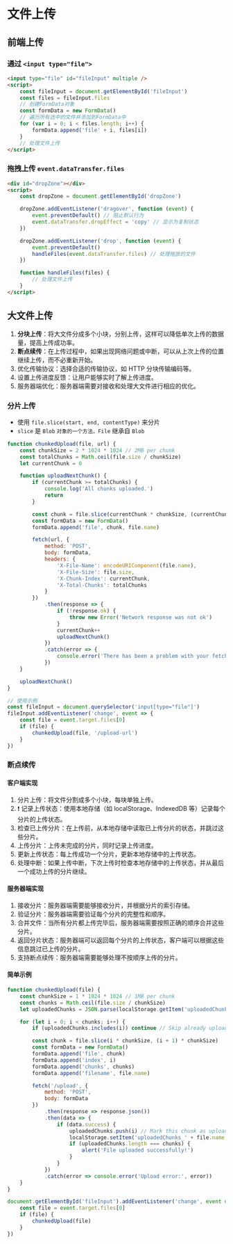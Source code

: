 # 文件上传

## 前端上传

### 通过 `<input type="file">`

```html
<input type="file" id="fileInput" multiple />
<script>
    const fileInput = document.getElementById('fileInput')
    const files = fileInput.files
    // 创建FormData对象
    const formData = new FormData()
    // 遍历所有选中的文件并添加到FormData中
    for (var i = 0; i < files.length; i++) {
        formData.append('file' + i, files[i])
    }
    // 处理文件上传
</script>
```

### 拖拽上传 `event.dataTransfer.files`

```html
<div id="dropZone"></div>
<script>
    const dropZone = document.getElementById('dropZone')

    dropZone.addEventListener('dragover', function (event) {
        event.preventDefault() // 阻止默认行为
        event.dataTransfer.dropEffect = 'copy' // 显示为复制状态
    })

    dropZone.addEventListener('drop', function (event) {
        event.preventDefault()
        handleFiles(event.dataTransfer.files) // 处理拖放的文件
    })

    function handleFiles(files) {
        // 处理文件上传
    }
</script>
```

## 大文件上传

1. **分块上传**：将大文件分成多个小块，分别上传，这样可以降低单次上传的数据量，提高上传成功率。
2. **断点续传**：在上传过程中，如果出现网络问题或中断，可以从上次上传的位置继续上传，而不必重新开始。
3. 优化传输协议：选择合适的传输协议，如 HTTP 分块传输编码等。
4. 设置上传进度反馈：让用户能够实时了解上传进度。
5. 服务器端优化：服务器端需要对接收和处理大文件进行相应的优化。

### 分片上传

-   使用 `file.slice(start, end, contentType)` 来分片
-   `slice` 是 `Blob` `对象的一个方法，File` 继承自 `Blob`

```js
function chunkedUpload(file, url) {
    const chunkSize = 2 * 1024 * 1024 // 2MB per chunk
    const totalChunks = Math.ceil(file.size / chunkSize)
    let currentChunk = 0

    function uploadNextChunk() {
        if (currentChunk >= totalChunks) {
            console.log('All chunks uploaded.')
            return
        }

        const chunk = file.slice(currentChunk * chunkSize, (currentChunk + 1) * chunkSize)
        const formData = new FormData()
        formData.append('file', chunk, file.name)

        fetch(url, {
            method: 'POST',
            body: formData,
            headers: {
                'X-File-Name': encodeURIComponent(file.name),
                'X-File-Size': file.size,
                'X-Chunk-Index': currentChunk,
                'X-Total-Chunks': totalChunks
            }
        })
            .then(response => {
                if (!response.ok) {
                    throw new Error('Network response was not ok')
                }
                currentChunk++
                uploadNextChunk()
            })
            .catch(error => {
                console.error('There has been a problem with your fetch operation:', error)
            })
    }

    uploadNextChunk()
}

// 使用示例
const fileInput = document.querySelector('input[type="file"]')
fileInput.addEventListener('change', event => {
    const file = event.target.files[0]
    if (file) {
        chunkedUpload(file, '/upload-url')
    }
})
```

### 断点续传

#### 客户端实现

1. 分片上传：将文件分割成多个小块，每块单独上传。
2. ❗️ 记录上传状态：使用本地存储（如 localStorage、IndexedDB 等）记录每个分片的上传状态。
3. 检查已上传分片：在上传前，从本地存储中读取已上传分片的状态，并跳过这些分片。
4. 上传分片：上传未完成的分片，同时记录上传进度。
5. 更新上传状态：每上传成功一个分片，更新本地存储中的上传状态。
6. 处理中断：如果上传中断，下次上传时检查本地存储中的上传状态，并从最后一个成功上传的分片继续。

#### 服务器端实现

1. 接收分片：服务器端需要能够接收分片，并根据分片的索引存储。
2. 验证分片：服务器端需要验证每个分片的完整性和顺序。
3. 合并文件：当所有分片都上传完毕后，服务器端需要按照正确的顺序合并这些分片。
4. 返回分片状态：服务器端可以返回每个分片的上传状态，客户端可以根据这些信息跳过已上传的分片。
5. 支持断点续传：服务器端需要能够处理不按顺序上传的分片。

#### 简单示例

```js
function chunkedUpload(file) {
    const chunkSize = 1 * 1024 * 1024 // 1MB per chunk
    const chunks = Math.ceil(file.size / chunkSize)
    let uploadedChunks = JSON.parse(localStorage.getItem('uploadedChunks_' + file.name)) || []

    for (let i = 0; i < chunks; i++) {
        if (uploadedChunks.includes(i)) continue // Skip already uploaded chunks

        const chunk = file.slice(i * chunkSize, (i + 1) * chunkSize)
        const formData = new FormData()
        formData.append('file', chunk)
        formData.append('index', i)
        formData.append('chunks', chunks)
        formData.append('filename', file.name)

        fetch('/upload', {
            method: 'POST',
            body: formData
        })
            .then(response => response.json())
            .then(data => {
                if (data.success) {
                    uploadedChunks.push(i) // Mark this chunk as uploaded
                    localStorage.setItem('uploadedChunks_' + file.name, JSON.stringify(uploadedChunks))
                    if (uploadedChunks.length === chunks) {
                        alert('File uploaded successfully!')
                    }
                }
            })
            .catch(error => console.error('Upload error:', error))
    }
}

document.getElementById('fileInput').addEventListener('change', event => {
    const file = event.target.files[0]
    if (file) {
        chunkedUpload(file)
    }
})
```
